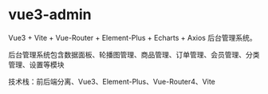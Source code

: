 # vue3-admin

Vue3 + Vite + Vue-Router + Element-Plus + Echarts + Axios 后台管理系统。

后台管理系统包含数据面板、轮播图管理、商品管理、订单管理、会员管理、分类管理、设置等模块

技术栈：前后端分离、Vue3、Element-Plus、Vue-Router4、Vite


